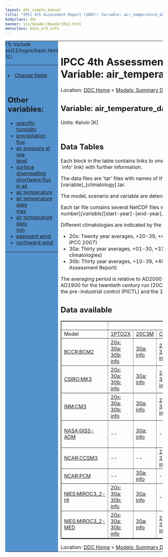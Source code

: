 ```yaml
---
layout: ddc_simple_banner
title: "IPCC 4th Assessment Report (2007): Variable: air_temperature_daily_min"
bodyclass: ddc
banner: ssi/header/Header2012.html
menuclass: auto_ar4_info
---
```



<table width="100%" border="0" cellspacing="0" cellpadding="0" style="border-collapse: collapse;">
<tr style="margin:0;padding:0;border:0;">
<td style="margin:0;padding:0;border:0;height:1pt;width:150pt;background:#5492CD;" valign="top" >

<div id="lh-col2" class="auto_ar4_info">
<table class="menumain" bgcolor="#5492CD" cellspacing="0" width="100%" border="0">
<tr><td>

<br/>
<li><a href="var-air_temperature_daily_min-change.html">Change fields</a></li><br/>

<h2> Other variables:</h2>
<ul>
<li><a href="var-specific_humidity.html">specific humidity</a></li>
<li><a href="var-precipitation_flux.html">precipitation flux</a></li>
<li><a href="var-air_pressure_at_sea_level.html">air pressure at sea<br/> level</a></li>
<li><a href="var-surface_downwelling_shortwave_flux_in_air.html">surface downwelling<br/> shortwave flux in air</a></li>
<li><a href="var-air_temperature.html">air temperature</a></li>
<li><a href="var-air_temperature_daily_max.html">air temperature daily<br/> max</a></li>
<li><a href="var-air_temperature_daily_min.html">air temperature daily<br/> min</a></li>
<li><a href="var-eastward_wind.html">eastward wind</a></li>
<li><a href="var-northward_wind.html">northward wind</a></li>
</ul>

</td></tr> 
{% include ssi12/logos/badc.html %}
</table>
</div>
</td>
<td><h1>IPCC 4th Assessment Report (2007): Variable: air_temperature_daily_min</h1>

<!-- Breadcrumb1 -->
<div id="breadcrumb1" align="left">
Location: <a href="/index.html">DDC Home</a> > <a href="/sim/gcm_clim/">Models: Summary Data</a>
> <a href="/sim/gcm_clim/SRES_AR4/index.html">AR4 (2007): SRES scenarios</a>
</div>
<!-- End of Breadcrumb1 --><h2>Variable: air_temperature_daily_min</h2>
Units: Kelvin [K]<br/>

<br/>
<h2> Data Tables</h2>

Each block in the table contains links to one or more data files and
to one information page (the `info' link) with further information.
<p/>

The data files are 'tar' files with names of the form
[model]_[scenario]_[variable]_[climatology].tar.
<p/>

The model, scenario and variable are determined by the position in
the table.
<p/>

Each tar file contains several NetCDF files with names of the form:
[model]_[scenario]_[ensemble number]_[variable]_[start-year]-[end-year].nc.
<p/>

Different climatologies are indicated by the links within each table entry.
<ul>
<li>20x: Twenty year averages, +20-39, +46-65, +80-99, +180-199 (as used in Chapt. 10 of IPCC 2007)</li>
<li>30a: Thirty year averages, +01-30, +31-60, +61-90 (as used in the observational climatologies)</li>
<li>30b: Thirty year averages, +10-39, +40-69, +70-99 (for compatibility with the 3rd Assessment Report)</li>
</ul>
The averaging period is relative to AD2000 for SRES scenarios A1B, A2 and B1,
relative to AD1900 for the twentieth century run (20C3M) and relative to the
start of the experiment for the pre-industrial control (PICTL) and the
1PCTO2X and 1PCTO4X runs.
<p/>

<h2>Data available</h2>

<table class="data-table"  border="2">
<tr><td></td>
<td colspan="8" align="center">Scenario</td>
</tr>
<tr><td>Model</td>
      <td><a href="scenario-1PTO2X.html">1PTO2X</a></td>
      <td><a href="scenario-20C3M.html">20C3M</a></td>
      <td><a href="scenario-COMMIT.html">COMMIT</a></td>
      <td><a href="scenario-PICTL.html">PICTL</a></td>
      <td><a href="scenario-SRA1B.html">SRA1B</a></td>
      <td><a href="scenario-SRB1.html">SRB1</a></td>
      <td><a href="scenario-1PTO4X.html">1PTO4X</a></td>
      <td><a href="scenario-SRA2.html">SRA2</a></td>
</tr>
<tr><td class="data-table-col1"><a href="model-BCCR-BCM2.html">BCCR:BCM2</a></td>
      <td class="data-table-item">
      <a href="/cgi-bin/downl/ar4_nc/tasmin/BCM2_1PTO2X_tasmin_oc20x.tar">20x</a>;
      <a href="/cgi-bin/downl/ar4_nc/tasmin/BCM2_1PTO2X_tasmin_oc30a.tar">30a</a>;
      <a href="/cgi-bin/downl/ar4_nc/tasmin/BCM2_1PTO2X_tasmin_oc30b.tar">30b</a>;
      <a href="/ar4/info/BCCR-BCM2_1PTO2X_tasmin.html">info</a></td>
      <td class="data-table-item">
      <a href="/cgi-bin/downl/ar4_nc/tasmin/BCM2_20C3M_tasmin_c30a.tar">30a</a>;
      <a href="/ar4/info/BCCR-BCM2_20C3M_tasmin.html">info</a></td>
      <td class="data-table-item">
      <a href="/cgi-bin/downl/ar4_nc/tasmin/BCM2_COMMIT_tasmin_c20x.tar">20x</a>;
      <a href="/cgi-bin/downl/ar4_nc/tasmin/BCM2_COMMIT_tasmin_c30b.tar">30b</a>;
      <a href="/ar4/info/BCCR-BCM2_COMMIT_tasmin.html">info</a></td>
      <td class="data-table-item">
      <a href="/cgi-bin/downl/ar4_nc/tasmin/BCM2_PICTL_tasmin_oc20x.tar">20x</a>;
      <a href="/cgi-bin/downl/ar4_nc/tasmin/BCM2_PICTL_tasmin_oc30a.tar">30a</a>;
      <a href="/cgi-bin/downl/ar4_nc/tasmin/BCM2_PICTL_tasmin_oc30b.tar">30b</a>;
      <a href="/ar4/info/BCCR-BCM2_PICTL_tasmin.html">info</a></td>
      <td class="data-table-item">
      <a href="/cgi-bin/downl/ar4_nc/tasmin/BCM2_SRA1B_tasmin_c20x.tar">20x</a>;
      <a href="/cgi-bin/downl/ar4_nc/tasmin/BCM2_SRA1B_tasmin_c30b.tar">30b</a>;
      <a href="/ar4/info/BCCR-BCM2_SRA1B_tasmin.html">info</a></td>
      <td class="data-table-item">
      <a href="/cgi-bin/downl/ar4_nc/tasmin/BCM2_SRB1_tasmin_c20x.tar">20x</a>;
      <a href="/cgi-bin/downl/ar4_nc/tasmin/BCM2_SRB1_tasmin_c30b.tar">30b</a>;
      <a href="/ar4/info/BCCR-BCM2_SRB1_tasmin.html">info</a></td>
      <td class="data-table-empty">--</td>
      <td class="data-table-empty">--</td>
</tr>
<tr><td class="data-table-col1"><a href="model-CSIRO-MK3.html">CSIRO:MK3</a></td>
      <td class="data-table-item">
      <a href="/cgi-bin/downl/ar4_nc/tasmin/CSMK3_1PTO2X_tasmin_oc20x.tar">20x</a>;
      <a href="/cgi-bin/downl/ar4_nc/tasmin/CSMK3_1PTO2X_tasmin_oc30a.tar">30a</a>;
      <a href="/cgi-bin/downl/ar4_nc/tasmin/CSMK3_1PTO2X_tasmin_oc30b.tar">30b</a>;
      <a href="/ar4/info/CSIRO-MK3_1PTO2X_tasmin.html">info</a></td>
      <td class="data-table-item">
      <a href="/cgi-bin/downl/ar4_nc/tasmin/CSMK3_20C3M_tasmin_c30a.tar">30a</a>;
      <a href="/ar4/info/CSIRO-MK3_20C3M_tasmin.html">info</a></td>
      <td class="data-table-item">
      <a href="/cgi-bin/downl/ar4_nc/tasmin/CSMK3_COMMIT_tasmin_c20x.tar">20x</a>;
      <a href="/cgi-bin/downl/ar4_nc/tasmin/CSMK3_COMMIT_tasmin_c30b.tar">30b</a>;
      <a href="/ar4/info/CSIRO-MK3_COMMIT_tasmin.html">info</a></td>
      <td class="data-table-item">
      <a href="/cgi-bin/downl/ar4_nc/tasmin/CSMK3_PICTL_tasmin_oc20x.tar">20x</a>;
      <a href="/cgi-bin/downl/ar4_nc/tasmin/CSMK3_PICTL_tasmin_oc30a.tar">30a</a>;
      <a href="/cgi-bin/downl/ar4_nc/tasmin/CSMK3_PICTL_tasmin_oc30b.tar">30b</a>;
      <a href="/ar4/info/CSIRO-MK3_PICTL_tasmin.html">info</a></td>
      <td class="data-table-item">
      <a href="/cgi-bin/downl/ar4_nc/tasmin/CSMK3_SRA1B_tasmin_c20x.tar">20x</a>;
      <a href="/cgi-bin/downl/ar4_nc/tasmin/CSMK3_SRA1B_tasmin_c30b.tar">30b</a>;
      <a href="/ar4/info/CSIRO-MK3_SRA1B_tasmin.html">info</a></td>
      <td class="data-table-item">
      <a href="/cgi-bin/downl/ar4_nc/tasmin/CSMK3_SRB1_tasmin_c20x.tar">20x</a>;
      <a href="/cgi-bin/downl/ar4_nc/tasmin/CSMK3_SRB1_tasmin_c30b.tar">30b</a>;
      <a href="/ar4/info/CSIRO-MK3_SRB1_tasmin.html">info</a></td>
      <td class="data-table-empty">--</td>
      <td class="data-table-empty">--</td>
</tr>
<tr><td class="data-table-col1"><a href="model-INM-CM3.html">INM:CM3</a></td>
      <td class="data-table-item">
      <a href="/cgi-bin/downl/ar4_nc/tasmin/INCM3_1PTO2X_tasmin_oc20x.tar">20x</a>;
      <a href="/cgi-bin/downl/ar4_nc/tasmin/INCM3_1PTO2X_tasmin_oc30a.tar">30a</a>;
      <a href="/cgi-bin/downl/ar4_nc/tasmin/INCM3_1PTO2X_tasmin_oc30b.tar">30b</a>;
      <a href="/ar4/info/INM-CM3_1PTO2X_tasmin.html">info</a></td>
      <td class="data-table-item">
      <a href="/cgi-bin/downl/ar4_nc/tasmin/INCM3_20C3M_tasmin_c30a.tar">30a</a>;
      <a href="/ar4/info/INM-CM3_20C3M_tasmin.html">info</a></td>
      <td class="data-table-item">
      <a href="/cgi-bin/downl/ar4_nc/tasmin/INCM3_COMMIT_tasmin_c20x.tar">20x</a>;
      <a href="/cgi-bin/downl/ar4_nc/tasmin/INCM3_COMMIT_tasmin_c30b.tar">30b</a>;
      <a href="/ar4/info/INM-CM3_COMMIT_tasmin.html">info</a></td>
      <td class="data-table-item">
      <a href="/cgi-bin/downl/ar4_nc/tasmin/INCM3_PICTL_tasmin_oc20x.tar">20x</a>;
      <a href="/cgi-bin/downl/ar4_nc/tasmin/INCM3_PICTL_tasmin_oc30a.tar">30a</a>;
      <a href="/cgi-bin/downl/ar4_nc/tasmin/INCM3_PICTL_tasmin_oc30b.tar">30b</a>;
      <a href="/ar4/info/INM-CM3_PICTL_tasmin.html">info</a></td>
      <td class="data-table-item">
      <a href="/cgi-bin/downl/ar4_nc/tasmin/INCM3_SRA1B_tasmin_c20x.tar">20x</a>;
      <a href="/cgi-bin/downl/ar4_nc/tasmin/INCM3_SRA1B_tasmin_c30b.tar">30b</a>;
      <a href="/ar4/info/INM-CM3_SRA1B_tasmin.html">info</a></td>
      <td class="data-table-item">
      <a href="/cgi-bin/downl/ar4_nc/tasmin/INCM3_SRB1_tasmin_c20x.tar">20x</a>;
      <a href="/cgi-bin/downl/ar4_nc/tasmin/INCM3_SRB1_tasmin_c30b.tar">30b</a>;
      <a href="/ar4/info/INM-CM3_SRB1_tasmin.html">info</a></td>
      <td class="data-table-item">
      <a href="/cgi-bin/downl/ar4_nc/tasmin/INCM3_1PTO4X_tasmin_oc20x.tar">20x</a>;
      <a href="/cgi-bin/downl/ar4_nc/tasmin/INCM3_1PTO4X_tasmin_oc30a.tar">30a</a>;
      <a href="/cgi-bin/downl/ar4_nc/tasmin/INCM3_1PTO4X_tasmin_oc30b.tar">30b</a>;
      <a href="/ar4/info/INM-CM3_1PTO4X_tasmin.html">info</a></td>
      <td class="data-table-item">
      <a href="/cgi-bin/downl/ar4_nc/tasmin/INCM3_SRA2_tasmin_c20x.tar">20x</a>;
      <a href="/cgi-bin/downl/ar4_nc/tasmin/INCM3_SRA2_tasmin_c30b.tar">30b</a>;
      <a href="/ar4/info/INM-CM3_SRA2_tasmin.html">info</a></td>
</tr>
<tr><td class="data-table-col1"><a href="model-NASA-GISS-AOM.html">NASA:GISS-AOM</a></td>
      <td class="data-table-empty">--</td>
      <td class="data-table-item">
      <a href="/cgi-bin/downl/ar4_nc/tasmin/GIAOM_20C3M_tasmin_c30a.tar">30a</a>;
      <a href="/ar4/info/NASA-GISS-AOM_20C3M_tasmin.html">info</a></td>
      <td class="data-table-empty">--</td>
      <td class="data-table-item">
      <a href="/cgi-bin/downl/ar4_nc/tasmin/GIAOM_PICTL_tasmin_oc20x.tar">20x</a>;
      <a href="/cgi-bin/downl/ar4_nc/tasmin/GIAOM_PICTL_tasmin_oc30a.tar">30a</a>;
      <a href="/cgi-bin/downl/ar4_nc/tasmin/GIAOM_PICTL_tasmin_oc30b.tar">30b</a>;
      <a href="/ar4/info/NASA-GISS-AOM_PICTL_tasmin.html">info</a></td>
      <td class="data-table-item">
      <a href="/cgi-bin/downl/ar4_nc/tasmin/GIAOM_SRA1B_tasmin_c20x.tar">20x</a>;
      <a href="/cgi-bin/downl/ar4_nc/tasmin/GIAOM_SRA1B_tasmin_c30b.tar">30b</a>;
      <a href="/ar4/info/NASA-GISS-AOM_SRA1B_tasmin.html">info</a></td>
      <td class="data-table-item">
      <a href="/cgi-bin/downl/ar4_nc/tasmin/GIAOM_SRB1_tasmin_c20x.tar">20x</a>;
      <a href="/cgi-bin/downl/ar4_nc/tasmin/GIAOM_SRB1_tasmin_c30b.tar">30b</a>;
      <a href="/ar4/info/NASA-GISS-AOM_SRB1_tasmin.html">info</a></td>
      <td class="data-table-empty">--</td>
      <td class="data-table-empty">--</td>
</tr>
<tr><td class="data-table-col1"><a href="model-NCAR-CCSM3.html">NCAR:CCSM3</a></td>
      <td class="data-table-empty">--</td>
      <td class="data-table-empty">--</td>
      <td class="data-table-item">
      <a href="/cgi-bin/downl/ar4_nc/tasmin/NCCCSM_COMMIT_tasmin_c20x.tar">20x</a>;
      <a href="/cgi-bin/downl/ar4_nc/tasmin/NCCCSM_COMMIT_tasmin_c30b.tar">30b</a>;
      <a href="/ar4/info/NCAR-CCSM3_COMMIT_tasmin.html">info</a></td>
      <td class="data-table-empty">--</td>
      <td class="data-table-empty">--</td>
      <td class="data-table-item">
      <a href="/cgi-bin/downl/ar4_nc/tasmin/NCCCSM_SRB1_tasmin_c20x.tar">20x</a>;
      <a href="/cgi-bin/downl/ar4_nc/tasmin/NCCCSM_SRB1_tasmin_c30b.tar">30b</a>;
      <a href="/ar4/info/NCAR-CCSM3_SRB1_tasmin.html">info</a></td>
      <td class="data-table-empty">--</td>
      <td class="data-table-empty">--</td>
</tr>
<tr><td class="data-table-col1"><a href="model-NCAR-PCM.html">NCAR:PCM</a></td>
      <td class="data-table-empty">--</td>
      <td class="data-table-item">
      <a href="/cgi-bin/downl/ar4_nc/tasmin/NCPCM_20C3M_tasmin_c30a.tar">30a</a>;
      <a href="/ar4/info/NCAR-PCM_20C3M_tasmin.html">info</a></td>
      <td class="data-table-empty">--</td>
      <td class="data-table-empty">--</td>
      <td class="data-table-empty">--</td>
      <td class="data-table-empty">--</td>
      <td class="data-table-empty">--</td>
      <td class="data-table-empty">--</td>
</tr>
<tr><td class="data-table-col1"><a href="model-NIES-MIROC3_2-HI.html">NIES:MIROC3_2-HI</a></td>
      <td class="data-table-item">
      <a href="/cgi-bin/downl/ar4_nc/tasmin/MIHR_1PTO2X_tasmin_oc20x.tar">20x</a>;
      <a href="/cgi-bin/downl/ar4_nc/tasmin/MIHR_1PTO2X_tasmin_oc30a.tar">30a</a>;
      <a href="/cgi-bin/downl/ar4_nc/tasmin/MIHR_1PTO2X_tasmin_oc30b.tar">30b</a>;
      <a href="/ar4/info/NIES-MIROC3_2-HI_1PTO2X_tasmin.html">info</a></td>
      <td class="data-table-item">
      <a href="/cgi-bin/downl/ar4_nc/tasmin/MIHR_20C3M_tasmin_c30a.tar">30a</a>;
      <a href="/ar4/info/NIES-MIROC3_2-HI_20C3M_tasmin.html">info</a></td>
      <td class="data-table-empty">--</td>
      <td class="data-table-item">
      <a href="/cgi-bin/downl/ar4_nc/tasmin/MIHR_PICTL_tasmin_oc20x.tar">20x</a>;
      <a href="/cgi-bin/downl/ar4_nc/tasmin/MIHR_PICTL_tasmin_oc30a.tar">30a</a>;
      <a href="/cgi-bin/downl/ar4_nc/tasmin/MIHR_PICTL_tasmin_oc30b.tar">30b</a>;
      <a href="/ar4/info/NIES-MIROC3_2-HI_PICTL_tasmin.html">info</a></td>
      <td class="data-table-item">
      <a href="/cgi-bin/downl/ar4_nc/tasmin/MIHR_SRA1B_tasmin_c20x.tar">20x</a>;
      <a href="/cgi-bin/downl/ar4_nc/tasmin/MIHR_SRA1B_tasmin_c30b.tar">30b</a>;
      <a href="/ar4/info/NIES-MIROC3_2-HI_SRA1B_tasmin.html">info</a></td>
      <td class="data-table-item">
      <a href="/cgi-bin/downl/ar4_nc/tasmin/MIHR_SRB1_tasmin_c20x.tar">20x</a>;
      <a href="/cgi-bin/downl/ar4_nc/tasmin/MIHR_SRB1_tasmin_c30b.tar">30b</a>;
      <a href="/ar4/info/NIES-MIROC3_2-HI_SRB1_tasmin.html">info</a></td>
      <td class="data-table-empty">--</td>
      <td class="data-table-empty">--</td>
</tr>
<tr><td class="data-table-col1"><a href="model-NIES-MIROC3_2-MED.html">NIES:MIROC3_2-MED</a></td>
      <td class="data-table-item">
      <a href="/cgi-bin/downl/ar4_nc/tasmin/MIMR_1PTO2X_tasmin_oc20x.tar">20x</a>;
      <a href="/cgi-bin/downl/ar4_nc/tasmin/MIMR_1PTO2X_tasmin_oc30a.tar">30a</a>;
      <a href="/cgi-bin/downl/ar4_nc/tasmin/MIMR_1PTO2X_tasmin_oc30b.tar">30b</a>;
      <a href="/ar4/info/NIES-MIROC3_2-MED_1PTO2X_tasmin.html">info</a></td>
      <td class="data-table-item">
      <a href="/cgi-bin/downl/ar4_nc/tasmin/MIMR_20C3M_tasmin_c30a.tar">30a</a>;
      <a href="/ar4/info/NIES-MIROC3_2-MED_20C3M_tasmin.html">info</a></td>
      <td class="data-table-item">
      <a href="/cgi-bin/downl/ar4_nc/tasmin/MIMR_COMMIT_tasmin_c20x.tar">20x</a>;
      <a href="/cgi-bin/downl/ar4_nc/tasmin/MIMR_COMMIT_tasmin_c30b.tar">30b</a>;
      <a href="/ar4/info/NIES-MIROC3_2-MED_COMMIT_tasmin.html">info</a></td>
      <td class="data-table-item">
      <a href="/cgi-bin/downl/ar4_nc/tasmin/MIMR_PICTL_tasmin_oc20x.tar">20x</a>;
      <a href="/cgi-bin/downl/ar4_nc/tasmin/MIMR_PICTL_tasmin_oc30a.tar">30a</a>;
      <a href="/cgi-bin/downl/ar4_nc/tasmin/MIMR_PICTL_tasmin_oc30b.tar">30b</a>;
      <a href="/ar4/info/NIES-MIROC3_2-MED_PICTL_tasmin.html">info</a></td>
      <td class="data-table-item">
      <a href="/cgi-bin/downl/ar4_nc/tasmin/MIMR_SRA1B_tasmin_c20x.tar">20x</a>;
      <a href="/cgi-bin/downl/ar4_nc/tasmin/MIMR_SRA1B_tasmin_c30b.tar">30b</a>;
      <a href="/ar4/info/NIES-MIROC3_2-MED_SRA1B_tasmin.html">info</a></td>
      <td class="data-table-item">
      <a href="/cgi-bin/downl/ar4_nc/tasmin/MIMR_SRB1_tasmin_c20x.tar">20x</a>;
      <a href="/cgi-bin/downl/ar4_nc/tasmin/MIMR_SRB1_tasmin_c30b.tar">30b</a>;
      <a href="/ar4/info/NIES-MIROC3_2-MED_SRB1_tasmin.html">info</a></td>
      <td class="data-table-item">
      <a href="/cgi-bin/downl/ar4_nc/tasmin/MIMR_1PTO4X_tasmin_oc20x.tar">20x</a>;
      <a href="/cgi-bin/downl/ar4_nc/tasmin/MIMR_1PTO4X_tasmin_oc30a.tar">30a</a>;
      <a href="/cgi-bin/downl/ar4_nc/tasmin/MIMR_1PTO4X_tasmin_oc30b.tar">30b</a>;
      <a href="/ar4/info/NIES-MIROC3_2-MED_1PTO4X_tasmin.html">info</a></td>
      <td class="data-table-item">
      <a href="/cgi-bin/downl/ar4_nc/tasmin/MIMR_SRA2_tasmin_c20x.tar">20x</a>;
      <a href="/cgi-bin/downl/ar4_nc/tasmin/MIMR_SRA2_tasmin_c30b.tar">30b</a>;
      <a href="/ar4/info/NIES-MIROC3_2-MED_SRA2_tasmin.html">info</a></td>
</tr>
</table>
</div>
<!-- Breadcrumb2 -->
<div id="breadcrumb2" align="left">
Location: <a href="/index.html">DDC Home</a> > <a href="/sim/gcm_clim/">Models: Summary Data</a>
> <a href="/sim/gcm_clim/SRES_AR4/index.html">AR4 (2007): SRES scenarios</a>
</div>
<!-- End of Breadcrumb2 --></td></tr></table>
